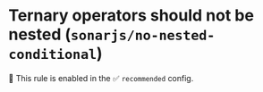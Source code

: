 # Ternary operators should not be nested (`sonarjs/no-nested-conditional`)

💼 This rule is enabled in the ✅ `recommended` config.

<!-- end auto-generated rule header -->
